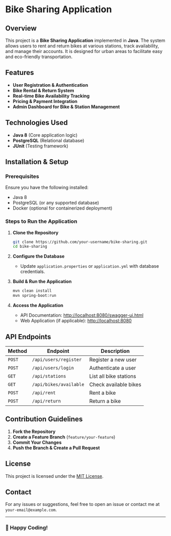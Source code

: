 # Bike Sharing Application

## Overview
This project is a **Bike Sharing Application** implemented in **Java**. The system allows users to rent and return bikes at various stations, track availability, and manage their accounts. It is designed for urban areas to facilitate easy and eco-friendly transportation.

## Features
- **User Registration & Authentication**
- **Bike Rental & Return System**
- **Real-time Bike Availability Tracking**
- **Pricing & Payment Integration**
- **Admin Dashboard for Bike & Station Management**

## Technologies Used
- **Java 8** (Core application logic)
- **PostgreSQL** (Relational database)
- **JUnit** (Testing framework)

## Installation & Setup

### Prerequisites
Ensure you have the following installed:
- Java 8
- PostgreSQL (or any supported database)
- Docker (optional for containerized deployment)

### Steps to Run the Application
1. **Clone the Repository**
   ```bash
   git clone https://github.com/your-username/bike-sharing.git
   cd bike-sharing
   ```
2. **Configure the Database**
   - Update `application.properties` or `application.yml` with database credentials.

3. **Build & Run the Application**
   ```bash
   mvn clean install
   mvn spring-boot:run
   ```

4. **Access the Application**
   - API Documentation: [http://localhost:8080/swagger-ui.html](http://localhost:8080/swagger-ui.html)
   - Web Application (if applicable): [http://localhost:8080](http://localhost:8080)

## API Endpoints

| Method | Endpoint | Description |
|--------|---------|-------------|
| `POST` | `/api/users/register` | Register a new user |
| `POST` | `/api/users/login` | Authenticate a user |
| `GET` | `/api/stations` | List all bike stations |
| `GET` | `/api/bikes/available` | Check available bikes |
| `POST` | `/api/rent` | Rent a bike |
| `POST` | `/api/return` | Return a bike |

## Contribution Guidelines
1. **Fork the Repository**
2. **Create a Feature Branch** (`feature/your-feature`)
3. **Commit Your Changes**
4. **Push the Branch & Create a Pull Request**

## License
This project is licensed under the [MIT License](LICENSE).

## Contact
For any issues or suggestions, feel free to open an issue or contact me at `your-email@example.com`.

---
### 🚀 Happy Coding!


